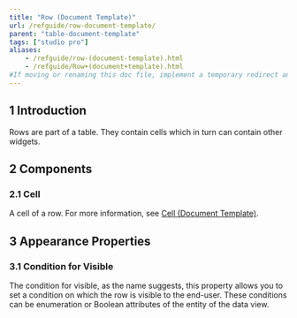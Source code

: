 ```yaml
---
title: "Row (Document Template)"
url: /refguide/row-document-template/
parent: "table-document-template"
tags: ["studio pro"]
aliases:
    - /refguide/row-(document-template).html
    - /refguide/Row+(document+template).html
#If moving or renaming this doc file, implement a temporary redirect and let the respective team know they should update the URL in the product. See Mapping to Products for more details.
---
```


## 1 Introduction

Rows are part of a table. They contain cells which in turn can contain other widgets.

## 2 Components

### 2.1 Cell

A cell of a row. For more information, see [Cell (Document Template)](cell-document-template).

## 3 Appearance Properties

### 3.1 Condition for Visible

The condition for visible, as the name suggests, this property allows you to set a condition on which the row is visible to the end-user. These conditions can be enumeration or Boolean attributes of the entity of the data view.
